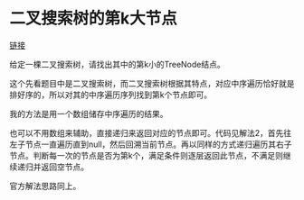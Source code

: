 # 二叉搜索树的第k大节点

[链接](https://www.nowcoder.com/practice/ef068f602dde4d28aab2b210e859150a?tpId=13&tqId=11215&rp=1&ru=%2Fta%2Fcoding-interviews&qru=%2Fta%2Fcoding-interviews%2Fquestion-ranking&tab=answerKey)

给定一棵二叉搜索树，请找出其中的第k小的TreeNode结点。



这个先看题目中是二叉搜索树，而二叉搜索树根据其特点，对应中序遍历恰好就是排好序的，所以对其的中序遍历序列找到第k个节点即可。

我的方法是用一个数组储存中序遍历的结果。

也可以不用数组来辅助，直接递归来返回对应的节点即可。代码见解法2，首先往左子节点一直遍历直到null，然后回溯当前节点。再以同样的方式递归遍历其右子节点。判断每一次的节点是否为第k个，满足条件则逐层返回此节点，不满足则继续递归并返回空节点。

官方解法思路同上。